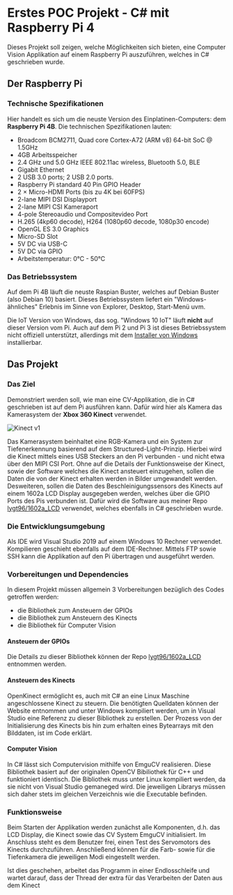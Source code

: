 # Erstes POC Projekt - C# mit Raspberry Pi 4
Dieses Projekt soll zeigen, welche Möglichkeiten sich bieten, eine Computer Vision Applikation auf einem Raspberry Pi auszuführen, welches in C# geschrieben wurde.

## Der Raspberry Pi
### Technische Spezifikationen
Hier handelt es sich um die neuste Version des Einplatinen-Computers: dem **Raspberry Pi 4B**. Die technischen Spezifikationen lauten:

* Broadcom BCM2711, Quad core Cortex-A72 (ARM v8) 64-bit SoC @ 1.5GHz
* 4GB Arbeitsspeicher
* 2.4 GHz und 5.0 GHz IEEE 802.11ac wireless, Bluetooth 5.0, BLE
* Gigabit Ethernet
* 2 USB 3.0 ports; 2 USB 2.0 ports.
* Raspberry Pi standard 40 Pin GPIO Header
* 2 × Micro-HDMI Ports (bis zu 4K bei 60FPS)
* 2-lane MIPI DSI Displayport
* 2-lane MIPI CSI Kameraport
* 4-pole Stereoaudio und Compositevideo Port
* H.265 (4kp60 decode), H264 (1080p60 decode, 1080p30 encode)
* OpenGL ES 3.0 Graphics
* Micro-SD Slot
* 5V DC via USB-C
* 5V DC via GPIO
* Arbeitstemperatur: 0°C - 50°C

### Das Betriebssystem
Auf dem Pi 4B läuft die neuste Raspian Buster, welches auf Debian Buster (also Debian 10) basiert. Dieses Betriebssystem liefert ein "Windows-ähnliches"
Erlebnis im Sinne von Explorer, Desktop, Start-Menü uvm.

Die IoT Version von Windows, das sog. "Windows 10 IoT" läuft **nicht** auf dieser Version vom Pi. Auch auf dem Pi 2 und Pi 3 ist dieses Betriebssystem
nicht offiziell unterstützt, allerdings mit dem [Installer von Windows](https://docs.microsoft.com/de-de/windows/iot-core/downloads) installierbar.

## Das Projekt
### Das Ziel
Demonstriert werden soll, wie man eine CV-Applikation, die in C# geschrieben ist auf dem Pi ausführen kann. Dafür wird hier
als Kamera das Kamerasystem der **Xbox 360 Kinect** verwendet.

![](https://static-de.gamestop.de/images/products/235803/3max.jpg "Kinect v1")

Das Kamerasystem beinhaltet eine RGB-Kamera und ein System zur Tiefenerkennung basierend auf dem Structured-Light-Prinzip. 
Hierbei wird die Kinect mittels eines USB Steckers an den Pi verbunden - und nicht etwa über den MIPI CSI Port. 
Ohne auf die Details der Funktionsweise der Kinect, sowie der Software welches die Kinect ansteuert einzugehen, 
sollen die Daten die von der Kinect erhalten werden in Bilder umgewandelt werden.
Desweiteren, sollen die Daten des Beschleinigungssensors des Kinects auf einem 1602a LCD Display ausgegeben werden, 
welches über die GPIO Ports des Pis verbunden ist. Dafür wird die Software aus meiner 
Repo [lygt96/1602a_LCD](https://github.com/lygt96/1602a_LCD) verwendet, welches ebenfalls in C# geschrieben wurde.

### Die Entwicklungsumgebung
Als IDE wird Visual Studio 2019 auf einem Windows 10 Rechner verwendet. Kompilieren geschieht ebenfalls auf dem IDE-Rechner. 
Mittels FTP sowie SSH kann die Applikation auf den Pi übertragen und ausgeführt werden.

### Vorbereitungen und Dependencies
In diesem Projekt müssen allgemein 3 Vorbereitungen bezüglich des Codes getroffen werden:
* die Bibliothek zum Ansteuern der GPIOs
* die Bibliothek zum Ansteuern des Kinects
* die Bibliothek für Computer Vision

#### Ansteuern der GPIOs
Die Details zu dieser Bibliothek können der Repo [lygt96/1602a_LCD](https://github.com/lygt96/1602a_LCD) entnommen werden.

#### Ansteuern des Kinects
OpenKinect ermöglicht es, auch mit C# an eine Linux Maschine angeschlossene
Kinect zu steuern. Die benötigten Quelldaten können der Website entnommen
und unter Windows kompiliert werden, um in Visual Studio eine Referenz zu dieser Bibliothek
zu erstellen. Der Prozess von der Initialisierung des Kinects bis hin zum
erhalten eines Bytearrays mit den Bilddaten, ist im Code erklärt. 

#### Computer Vision
In C# lässt sich Computervision mithilfe von EmguCV realisieren. Diese Bibliothek basiert
auf der originalen OpenCV Bibiliothek für C++ und funktioniert identisch. Die Bibliothek muss
unter Linux kompiliert werden, da sie nicht von Visual Studio gemaneged wird. Die jeweiligen Librarys müssen 
sich daher stets im gleichen Verzeichnis wie die Executable befinden.

### Funktionsweise
Beim Starten der Applikation werden zunächst alle Komponenten, d.h.
das LCD Display, die Kinect sowie das CV System EmguCV initialisiert. Im Anschluss
steht es dem Benutzer frei, einen Test des Servomotors des Kinects durchzuführen.
Anschließend können für die Farb- sowie für die Tiefenkamera die jeweiligen Modi eingestellt werden.


Ist dies geschehen, arbeitet das Programm in einer Endlosschleife und wartet darauf, dass der Thread der extra
für das Verarbeiten der Daten aus dem Kinect
